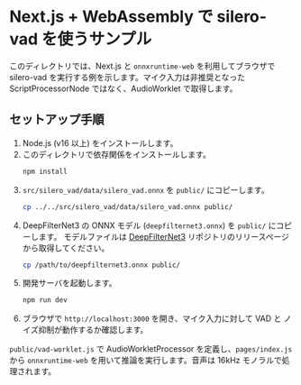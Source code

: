 # Next.js + WebAssembly で silero-vad を使うサンプル

このディレクトリでは、Next.js と `onnxruntime-web` を利用してブラウザで silero-vad を実行する例を示します。マイク入力は非推奨となった ScriptProcessorNode ではなく、AudioWorklet で取得します。

## セットアップ手順

1. Node.js (v16 以上) をインストールします。
2. このディレクトリで依存関係をインストールします。
   ```bash
   npm install
   ```
3. `src/silero_vad/data/silero_vad.onnx` を `public/` にコピーします。
   ```bash
   cp ../../src/silero_vad/data/silero_vad.onnx public/
   ```
4. DeepFilterNet3 の ONNX モデル (`deepfilternet3.onnx`) を `public/` にコピーします。
   モデルファイルは [DeepFilterNet3](https://github.com/Rikorose/DeepFilterNet)
   リポジトリのリリースページから取得してください。
   ```bash
   cp /path/to/deepfilternet3.onnx public/
   ```
5. 開発サーバを起動します。
   ```bash
   npm run dev
   ```
6. ブラウザで `http://localhost:3000` を開き、マイク入力に対して VAD と
   ノイズ抑制が動作するか確認します。

`public/vad-worklet.js` で AudioWorkletProcessor を定義し、`pages/index.js` から `onnxruntime-web` を用いて推論を実行します。音声は 16kHz モノラルで処理されます。
